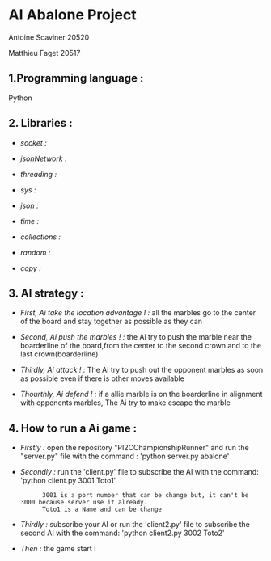 # AI Abalone Project
Antoine Scaviner 20520

Matthieu Faget 20517


## **1.Programming language :** 

Python 


## **2. Libraries :**  

- *socket :*  

- *jsonNetwork :*  

- *threading :*

- *sys :*

- *json :*

- *time :* 

- *collections :*

- *random :* 

- *copy :* 

## **3. AI strategy :**  
- *First, Ai take the location advantage ! :* all the marbles go to the center of the board and stay together as possible as they can

- *Second, Ai push the marbles ! :* the Ai try to push the marble near the boarderline of the board,from the center to the second crown and to the last crown(boarderline)

- *Thirdly, Ai attack ! :* The Ai try to push out the opponent marbles as soon as possible even if there is other moves available

- *Thourthly, Ai defend ! :* if a allie marble is on the boarderline in alignment with opponents marbles,
                        The Ai try to make escape the marble 

## **4. How to run a Ai game :**  

- *Firstly :*  open the repository "PI2CChampionshipRunner" and run the "server.py" file with the command : 'python server.py abalone'

- *Secondly :* run the 'client.py' file to subscribe the AI with the command: 'python client.py 3001 Toto1'    

            3001 is a port number that can be change but, it can't be 3000 because server use it already.
            Toto1 is a Name and can be change 

- *Thirdly :* subscribe your AI or run  the 'client2.py' file to subscribe the second AI with the command: 'python client2.py 3002 Toto2'    

- *Then :* the game start !
